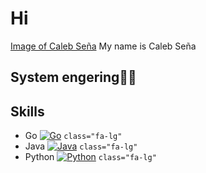 # Hi 
[Image of Caleb Seña](https://user-images.githubusercontent.com/18350557/176309783-0785949b-9127-417c-8b55-ab5a4333674e.gif)
My name is Caleb Seña

## System engering👨‍💻

## Skills

* Go
[![Go](https://raw.githubusercontent.com/danielcranney/readme-generator/main/public/icons/skills/go-colored.svg)](https://go.dev/doc/) `class="fa-lg"`
* Java
[![Java](https://raw.githubusercontent.com/danielcranney/readme-generator/main/public/icons/skills/java-colored.svg)](https://www.oracle.com/java/) `class="fa-lg"`
* Python
[![Python](https://raw.githubusercontent.com/danielcranney/readme-generator/main/public/icons/skills/python-colored.svg)](https://www.python.org/) `class="fa-lg"`
